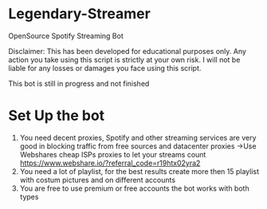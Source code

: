 # Legendary-Streamer
OpenSource Spotify Streaming Bot 

Disclaimer: This has been developed for educational purposes only. Any action you take using this script is strictly at your own risk. I will not be liable for any losses or damages you face using this script.

This bot is still in progress and not finished

# Set Up the bot
  1. You need decent proxies, Spotify and other streaming services are very good in blocking traffic from free sources and datacenter proxies
  ->Use Webshares cheap ISPs proxies to let your streams count https://www.webshare.io/?referral_code=r19htx02yra2
  2. You need a lot of playlist, for the best results create more then 15 playlist with costum pictures and on different accounts
  3. You are free to use premium or free accounts the bot works with both types
